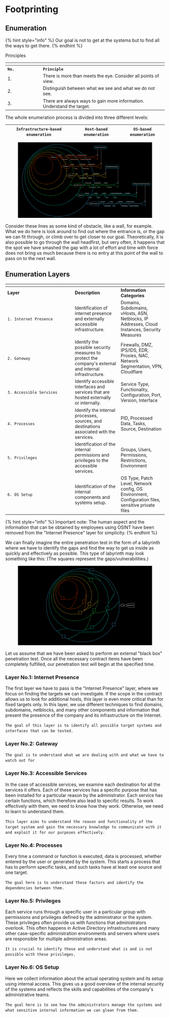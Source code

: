 # Footprinting

## Enumeration

{% hint style="info" %}
Our goal is not to get at the systems but to find all the ways to get there.
{% endhint %}

Principles

<table data-header-hidden><thead><tr><th width="98"></th><th></th></tr></thead><tbody><tr><td><strong><code>No.</code></strong></td><td><strong><code>Principle</code></strong></td></tr><tr><td>1.</td><td>There is more than meets the eye. Consider all points of view.</td></tr><tr><td>2.</td><td>Distinguish between what we see and what we do not see.</td></tr><tr><td>3.</td><td>There are always ways to gain more information. Understand the target.</td></tr></tbody></table>

The whole enumeration process is divided into three different levels:

| `Infrastructure-based enumeration` | `Host-based enumeration` | `OS-based enumeration` |
| ---------------------------------- | ------------------------ | ---------------------- |

<figure><img src="../../../.gitbook/assets/image (59).png" alt=""><figcaption></figcaption></figure>

Consider these lines as some kind of obstacle, like a wall, for example. What we do here is look around to find out where the entrance is, or the gap we can fit through, or climb over to get closer to our goal. Theoretically, it is also possible to go through the wall headfirst, but very often, it happens that the spot we have smashed the gap with a lot of effort and time with force does not bring us much because there is no entry at this point of the wall to pass on to the next wall.

## Enumeration Layers

<table data-header-hidden><thead><tr><th width="199"></th><th></th><th></th></tr></thead><tbody><tr><td><strong>Layer</strong></td><td><strong>Description</strong></td><td><strong>Information Categories</strong></td></tr><tr><td><code>1. Internet Presence</code></td><td>Identification of internet presence and externally accessible infrastructure.</td><td>Domains, Subdomains, vHosts, ASN, Netblocks, IP Addresses, Cloud Instances, Security Measures</td></tr><tr><td><code>2. Gateway</code></td><td>Identify the possible security measures to protect the company's external and internal infrastructure.</td><td>Firewalls, DMZ, IPS/IDS, EDR, Proxies, NAC, Network Segmentation, VPN, Cloudflare</td></tr><tr><td><code>3. Accessible Services</code></td><td>Identify accessible interfaces and services that are hosted externally or internally.</td><td>Service Type, Functionality, Configuration, Port, Version, Interface</td></tr><tr><td><code>4. Processes</code></td><td>Identify the internal processes, sources, and destinations associated with the services.</td><td>PID, Processed Data, Tasks, Source, Destination</td></tr><tr><td><code>5. Privileges</code></td><td>Identification of the internal permissions and privileges to the accessible services.</td><td>Groups, Users, Permissions, Restrictions, Environment</td></tr><tr><td><code>6. OS Setup</code></td><td>Identification of the internal components and systems setup.</td><td>OS Type, Patch Level, Network config, OS Environment, Configuration files, sensitive private files</td></tr></tbody></table>

{% hint style="info" %}
Important note: The human aspect and the information that can be obtained by employees using OSINT have been removed from the "Internet Presence" layer for simplicity.
{% endhint %}

We can finally imagine the entire penetration test in the form of a labyrinth where we have to identify the gaps and find the way to get us inside as quickly and effectively as possible. This type of labyrinth may look something like this: (The squares represent the gaps/vulnerabilities.)

<figure><img src="../../../.gitbook/assets/image (60).png" alt=""><figcaption></figcaption></figure>

Let us assume that we have been asked to perform an external "black box" penetration test. Once all the necessary contract items have been completely fulfilled, our penetration test will begin at the specified time.

### Layer No.1: Internet Presence

The first layer we have to pass is the "Internet Presence" layer, where we focus on finding the targets we can investigate. If the scope in the contract allows us to look for additional hosts, this layer is even more critical than for fixed targets only. In this layer, we use different techniques to find domains, subdomains, netblocks, and many other components and information that present the presence of the company and its infrastructure on the Internet.

`The goal of this layer is to identify all possible target systems and interfaces that can be tested.`

### Layer No.2: Gateway

`The goal is to understand what we are dealing with and what we have to watch out for`

### Layer No.3: Accessible Services

In the case of accessible services, we examine each destination for all the services it offers. Each of these services has a specific purpose that has been installed for a particular reason by the administrator. Each service has certain functions, which therefore also lead to specific results. To work effectively with them, we need to know how they work. Otherwise, we need to learn to understand them.

`This layer aims to understand the reason and functionality of the target system and gain the necessary knowledge to communicate with it and exploit it for our purposes effectively.`

### Layer No.4: Processes

Every time a command or function is executed, data is processed, whether entered by the user or generated by the system. This starts a process that has to perform specific tasks, and such tasks have at least one source and one target.

`The goal here is to understand these factors and identify the dependencies between them.`

### Layer No.5: Privileges

Each service runs through a specific user in a particular group with permissions and privileges defined by the administrator or the system. These privileges often provide us with functions that administrators overlook. This often happens in Active Directory infrastructures and many other case-specific administration environments and servers where users are responsible for multiple administration areas.

`It is crucial to identify these and understand what is and is not possible with these privileges.`

### Layer No.6: OS Setup

Here we collect information about the actual operating system and its setup using internal access. This gives us a good overview of the internal security of the systems and reflects the skills and capabilities of the company's administrative teams.

`The goal here is to see how the administrators manage the systems and what sensitive internal information we can glean from them.`


